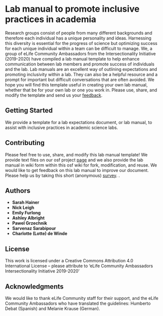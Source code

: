 # Lab manual to promote inclusive practices in academia

Research groups consist of people from many different backgrounds and therefore each individual has a unique personality and ideas. Harnessing this diversity is essential for the progress of science but optimizing success for each unique individual within a team can be difficult to manage. We, a group of eLife Community Ambassadors from the Intersectionality Initiative (2019-2020) have compiled a lab manual template to help enhance communication between lab members and promote success of individuals and the lab. Lab manuals are an excellent way of outlining expectations and promoting inclusivity within a lab. They can also be a helpful resource and a prompt for important but difficult conversations that are often avoided. We hope you will find this template useful in creating your own lab manual, whether that be for your own lab or one you work in. Please use, share, and modify the template and send us your [feedback](https://forms.gle/tBVr7Bj5EcdJ83X680).

## Getting Started

We provide a template for a lab expectations document, or lab manual, to assist with inclusive practices in academic science labs.

## Contributing

Please feel free to use, share, and modify this lab manual template! We provide text files on our osf project [page](https://osf.io/2xn6z/) and we also provide the lab manual in wiki form within this osf wiki for fork, modification, and reuse. 
We would like to get feedback on this lab manual to improve our document. Please help us by taking this short (anonymous) [survey](https://forms.gle/tBVr7Bj5EcdJ83X680).
.

## Authors

* **Sarah Hainer**
* **Nick Leigh**
* **Emily Furlong**
* **Ashley Albright**
* **Pawel Grzechnik**
* **Sarvenaz Sarabipour**
* **Charlotte (Lotte) de Winde**

## License

This work is licensed under a Creative Commons Attribution 4.0 International License – please attribute to ‘eLife Community Ambassadors Intersectionality Initiative 2019-2020’

## Acknowledgments

We would like to thank eLife Community staff for their support, and the eLife Community Ambassadors who have translated the guidelines: Humberto Debat (Spanish) and Melanie Krause (German).

